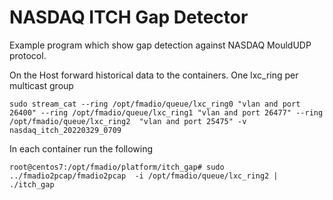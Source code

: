 # NASDAQ ITCH Gap Detector

Example program which show gap detection against NASDAQ MouldUDP protocol.

On the Host forward historical data to the containers. One lxc_ring per multicast group 

```
sudo stream_cat --ring /opt/fmadio/queue/lxc_ring0 "vlan and port 26400" --ring /opt/fmadio/queue/lxc_ring1 "vlan and port 26477" --ring /opt/fmadio/queue/lxc_ring2  "vlan and port 25475" -v  nasdaq_itch_20220329_0709 
```

In each container run the following

```
root@centos7:/opt/fmadio/platform/itch_gap# sudo ../fmadio2pcap/fmadio2pcap  -i /opt/fmadio/queue/lxc_ring2 | ./itch_gap
```




